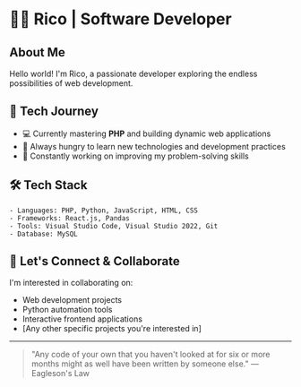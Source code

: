 # 👨‍💻 Rico | Software Developer

## About Me
Hello world! I'm Rico, a passionate developer exploring the endless possibilities of web development. 

## 🚀 Tech Journey
- 💻 Currently mastering **PHP** and building dynamic web applications
- 🧠 Always hungry to learn new technologies and development practices
- 🔭 Constantly working on improving my problem-solving skills

## 🛠️ Tech Stack
```
- Languages: PHP, Python, JavaScript, HTML, CSS
- Frameworks: React.js, Pandas
- Tools: Visual Studio Code, Visual Studio 2022, Git
- Database: MySQL
```

## 🤝 Let's Connect & Collaborate
I'm interested in collaborating on:
- Web development projects
- Python automation tools
- Interactive frontend applications
- [Any other specific projects you're interested in]

---

> "Any code of your own that you haven't looked at for six or more months might as well have been written by someone else." — Eagleson's Law

<!---
Thanks for visiting my GitHub profile! Feel free to explore my repositories and don't hesitate to reach out for collaboration or just to say hi!
--->

